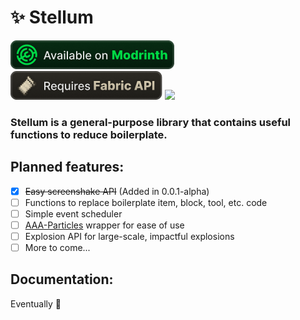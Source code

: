 # ✨ Stellum 
<img src="https://github.com/intergrav/devins-badges/blob/v3/assets/compact/available/modrinth_46h.png?raw=true"/> <img src="https://github.com/intergrav/devins-badges/blob/v3/assets/compact/requires/fabric-api_46h.png?raw=true"/> <img src="https://github.com/intergrav/devins-badges/blob/v3/assets/compact/unsupported/forge_46h.png?raw=true"/>

### Stellum is a general-purpose library that contains useful functions to reduce boilerplate.

## Planned features:
- [x] ~~Easy screenshake API~~ (Added in 0.0.1-alpha)
- [ ] Functions to replace boilerplate item, block, tool, etc. code
- [ ] Simple event scheduler
- [ ] [AAA-Particles](https://modrinth.com/mod/aaa-particles) wrapper for ease of use
- [ ] Explosion API for large-scale, impactful explosions
- [ ] More to come...

## Documentation:
Eventually 🥲
